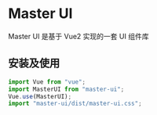 # Master UI

Master UI 是基于 Vue2 实现的一套 UI 组件库

## 安装及使用

```js
import Vue from "vue";
import MasterUI from "master-ui";
Vue.use(MasterUI);
import "master-ui/dist/master-ui.css";
```
